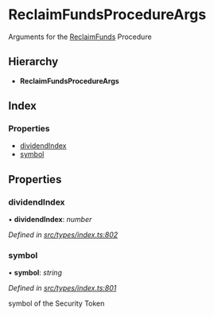 # ReclaimFundsProcedureArgs

Arguments for the [ReclaimFunds](../enums/_types_index_.proceduretype.md#reclaimfunds) Procedure

## Hierarchy

* **ReclaimFundsProcedureArgs**

## Index

### Properties

* [dividendIndex](../interfaces/_types_index_.reclaimfundsprocedureargs.md#dividendindex)
* [symbol](../interfaces/_types_index_.reclaimfundsprocedureargs.md#symbol)

## Properties

### dividendIndex

• **dividendIndex**: _number_

_Defined in_ [_src/types/index.ts:802_](https://github.com/PolymathNetwork/polymath-sdk/blob/e8bbc1e/src/types/index.ts#L802)

### symbol

• **symbol**: _string_

_Defined in_ [_src/types/index.ts:801_](https://github.com/PolymathNetwork/polymath-sdk/blob/e8bbc1e/src/types/index.ts#L801)

symbol of the Security Token

